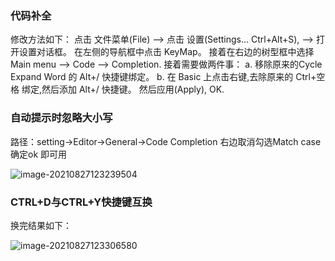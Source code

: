 ### 代码补全

修改方法如下：
点击 文件菜单(File) –> 点击 设置(Settings… Ctrl+Alt+S), –> 打开设置对话框。
在左侧的导航框中点击 KeyMap。 
接着在右边的树型框中选择 Main menu –> Code –> Completion. 
接着需要做两件事： 
a. 移除原来的Cycle Expand Word 的 Alt+/ 快捷键绑定。 
b. 在 Basic 上点击右键,去除原来的 Ctrl+空格 绑定,然后添加 Alt+/ 快捷键。
然后应用(Apply), OK.

### 自动提示时忽略大小写

路径：setting->Editor->General->Code Completion
右边取消勾选Match case
确定ok 即可用

![image-20210827123239504](E:\qx\QxGuide\idea\img\image-20210827123239504.png)



### CTRL+D与CTRL+Y快捷键互换

换完结果如下：

![image-20210827123306580](E:\qx\QxGuide\idea\img\image-20210827123306580.png)

